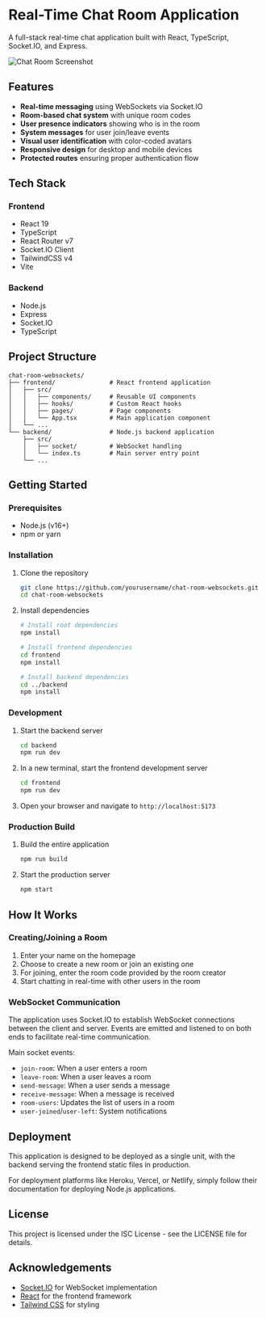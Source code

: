 # Real-Time Chat Room Application

A full-stack real-time chat application built with React, TypeScript, Socket.IO, and Express.

![Chat Room Screenshot](https://via.placeholder.com/800x450?text=Chat+Room+Application)

## Features

- **Real-time messaging** using WebSockets via Socket.IO
- **Room-based chat system** with unique room codes
- **User presence indicators** showing who is in the room
- **System messages** for user join/leave events
- **Visual user identification** with color-coded avatars
- **Responsive design** for desktop and mobile devices
- **Protected routes** ensuring proper authentication flow

## Tech Stack

### Frontend
- React 19
- TypeScript
- React Router v7
- Socket.IO Client
- TailwindCSS v4
- Vite

### Backend
- Node.js
- Express
- Socket.IO
- TypeScript

## Project Structure

```
chat-room-websockets/
├── frontend/               # React frontend application
│   ├── src/
│   │   ├── components/     # Reusable UI components
│   │   ├── hooks/          # Custom React hooks
│   │   ├── pages/          # Page components
│   │   └── App.tsx         # Main application component
│   └── ...
└── backend/                # Node.js backend application
    ├── src/
    │   ├── socket/         # WebSocket handling
    │   └── index.ts        # Main server entry point
    └── ...
```

## Getting Started

### Prerequisites

- Node.js (v16+)
- npm or yarn

### Installation

1. Clone the repository
   ```bash
   git clone https://github.com/yourusername/chat-room-websockets.git
   cd chat-room-websockets
   ```

2. Install dependencies
   ```bash
   # Install root dependencies
   npm install
   
   # Install frontend dependencies
   cd frontend
   npm install
   
   # Install backend dependencies
   cd ../backend
   npm install
   ```

### Development

1. Start the backend server
   ```bash
   cd backend
   npm run dev
   ```

2. In a new terminal, start the frontend development server
   ```bash
   cd frontend
   npm run dev
   ```

3. Open your browser and navigate to `http://localhost:5173`

### Production Build

1. Build the entire application
   ```bash
   npm run build
   ```

2. Start the production server
   ```bash
   npm start
   ```

## How It Works

### Creating/Joining a Room

1. Enter your name on the homepage
2. Choose to create a new room or join an existing one
3. For joining, enter the room code provided by the room creator
4. Start chatting in real-time with other users in the room

### WebSocket Communication

The application uses Socket.IO to establish WebSocket connections between the client and server. Events are emitted and listened to on both ends to facilitate real-time communication.

Main socket events:
- `join-room`: When a user enters a room
- `leave-room`: When a user leaves a room
- `send-message`: When a user sends a message
- `receive-message`: When a message is received
- `room-users`: Updates the list of users in a room
- `user-joined`/`user-left`: System notifications

## Deployment

This application is designed to be deployed as a single unit, with the backend serving the frontend static files in production.

For deployment platforms like Heroku, Vercel, or Netlify, simply follow their documentation for deploying Node.js applications.

## License

This project is licensed under the ISC License - see the LICENSE file for details.

## Acknowledgements

- [Socket.IO](https://socket.io/) for WebSocket implementation
- [React](https://react.dev/) for the frontend framework
- [Tailwind CSS](https://tailwindcss.com/) for styling